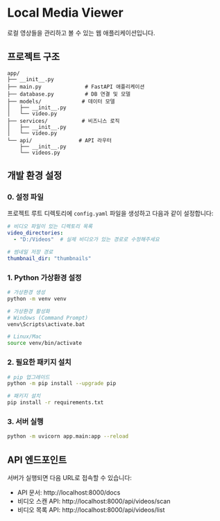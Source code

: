 # Local Media Viewer

로컬 영상들을 관리하고 볼 수 있는 웹 애플리케이션입니다.

## 프로젝트 구조

```
app/
├── __init__.py
├── main.py              # FastAPI 애플리케이션
├── database.py          # DB 연결 및 모델
├── models/             # 데이터 모델
│   ├── __init__.py
│   └── video.py
├── services/           # 비즈니스 로직
│   ├── __init__.py
│   └── video.py
└── api/               # API 라우터
    ├── __init__.py
    └── videos.py
```

## 개발 환경 설정

### 0. 설정 파일

프로젝트 루트 디렉토리에 `config.yaml` 파일을 생성하고 다음과 같이 설정합니다:

```yaml
# 비디오 파일이 있는 디렉토리 목록
video_directories:
  - "D:/Videos"  # 실제 비디오가 있는 경로로 수정해주세요

# 썸네일 저장 경로
thumbnail_dir: "thumbnails"
```

### 1. Python 가상환경 설정

```bash
# 가상환경 생성
python -m venv venv

# 가상환경 활성화
# Windows (Command Prompt)
venv\Scripts\activate.bat

# Linux/Mac
source venv/bin/activate
```

### 2. 필요한 패키지 설치

```bash
# pip 업그레이드
python -m pip install --upgrade pip

# 패키지 설치
pip install -r requirements.txt
```

### 3. 서버 실행

```bash
python -m uvicorn app.main:app --reload
```

## API 엔드포인트

서버가 실행되면 다음 URL로 접속할 수 있습니다:
- API 문서: http://localhost:8000/docs
- 비디오 스캔 API: http://localhost:8000/api/videos/scan
- 비디오 목록 API: http://localhost:8000/api/videos/list
